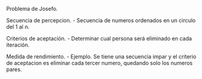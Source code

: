 Problema de Josefo.

Secuencia de percepcion. 
    - Secuencia de numeros ordenados en un circulo del 1 al n.

Criterios de aceptación. 
    - Determinar cual persona será eliminado en cada iteración. 

Medida de rendimiento. 
    - Ejemplo. Se tiene una secuencia impar y el criterio de aceptacion es eliminar cada tercer numero, quedando solo los numeros pares.